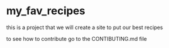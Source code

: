 # my_fav_recipes

this is a project that we will create a site to put our best recipes

to see how to contribute go to the CONTIBUTING.md file
